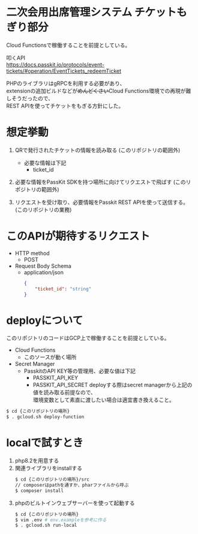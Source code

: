 # 二次会用出席管理システム チケットもぎり部分
Cloud Functionsで稼働することを前提としている。

叩くAPI  
https://docs.passkit.io/protocols/event-tickets/#operation/EventTickets_redeemTicket  

PHPのライブラリはgRPCを利用する必要があり、  
extensionの追加ビルドなどが~~めんどくさい~~Cloud Functions環境での再現が難しそうだったので、  
REST APIを使ってチケットをもぎる方針にした。

# 想定挙動
1. QRで発行されたチケットの情報を読み取る (このリポジトリの範囲外)
    - 必要な情報は下記
        - ticket_id

2. 必要な情報をPassKit SDKを持つ場所に向けてリクエストで飛ばす (このリポジトリの範囲外)
3. リクエストを受け取り、必要情報をPasskit REST APIを使って送信する。  (このリポジトリの業務)

# このAPIが期待するリクエスト
* HTTP method
  * POST
* Request Body Schema
  * application/json
    ```json
    {
        "ticket_id": "string"
    }
    ```

# deployについて
このリポジトリのコードはGCP上で稼働することを前提としている。
* Cloud Functions
  * このソースが動く場所
* Secret Manager
  * PasskitのAPI KEY等の管理用、必要な値は下記
    * PASSKIT_API_KEY
    * PASSKIT_API_SECRET
deployする際はsecret managerから上記の値を読み取る前提なので、  
環境変数として素直に渡したい場合は適宜書き換えること。
```sh
$ cd {このリポジトリの場所}
$ . gcloud.sh deploy-function
```


# localで試すとき
1. php8.2を用意する
2. 関連ライブラリをinstallする
    ```sh
    $ cd {このリポジトリの場所}/src
    // composerはpathを通すか、pharファイルから呼ぶ
    $ composer install
    ```
3. phpのビルトインウェブサーバーを使って起動する
    ```sh
    $ cd {このリポジトリの場所}
    $ vim .env # env.exampleを参考に作る
    $ . gcloud.sh run-local
    ```